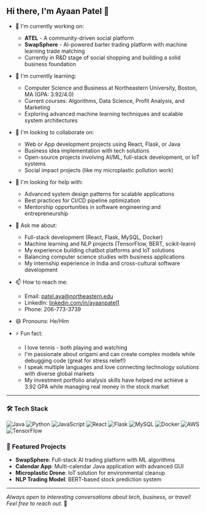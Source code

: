 ## Hi there, I'm Ayaan Patel 👋

- 🔭 I'm currently working on:
  - **ATEL** - A community-driven social platform
  - **SwapSphere** - AI-powered barter trading platform with machine learning trade matching
  - Currently in R&D stage of social shopping and building a solid business foundation

- 🌱 I'm currently learning:
  - Computer Science and Business at Northeastern University, Boston, MA (GPA: 3.92/4.0)
  - Current courses: Algorithms, Data Science, Profit Analysis, and Marketing
  - Exploring advanced machine learning techniques and scalable system architectures

- 👯 I'm looking to collaborate on:
  - Web or App development projects using React, Flask, or Java
  - Business idea implementation with tech solutions
  - Open-source projects involving AI/ML, full-stack development, or IoT systems
  - Social impact projects (like my microplastic pollution work)

- 🤔 I'm looking for help with:
  - Advanced system design patterns for scalable applications
  - Best practices for CI/CD pipeline optimization
  - Mentorship opportunities in software engineering and entrepreneurship

- 💬 Ask me about:
  - Full-stack development (React, Flask, MySQL, Docker)
  - Machine learning and NLP projects (TensorFlow, BERT, scikit-learn)
  - My experience building chatbot platforms and IoT solutions
  - Balancing computer science studies with business applications
  - My internship experience in India and cross-cultural software development

- 📫 How to reach me:
  - Email: patel.aya@northeastern.edu
  - LinkedIn: [linkedin.com/in/ayaanpatel1](https://linkedin.com/in/ayaanpatel1)
  - Phone: 206-773-3739

- 😄 Pronouns: He/Him

- ⚡ Fun fact:
  - I love tennis - both playing and watching
  - I'm passionate about origami and can create complex models while debugging code (great for stress relief!)
  - I speak multiple languages and love connecting technology solutions with diverse global markets
  - My investment portfolio analysis skills have helped me achieve a 3.92 GPA while managing real money in the stock market

---

### 🛠️ Tech Stack
![Java](https://img.shields.io/badge/-Java-007396?style=flat-square&logo=java&logoColor=white)
![Python](https://img.shields.io/badge/-Python-3776AB?style=flat-square&logo=python&logoColor=white)
![JavaScript](https://img.shields.io/badge/-JavaScript-F7DF1E?style=flat-square&logo=javascript&logoColor=black)
![React](https://img.shields.io/badge/-React-61DAFB?style=flat-square&logo=react&logoColor=black)
![Flask](https://img.shields.io/badge/-Flask-000000?style=flat-square&logo=flask&logoColor=white)
![MySQL](https://img.shields.io/badge/-MySQL-4479A1?style=flat-square&logo=mysql&logoColor=white)
![Docker](https://img.shields.io/badge/-Docker-2496ED?style=flat-square&logo=docker&logoColor=white)
![AWS](https://img.shields.io/badge/-AWS-232F3E?style=flat-square&logo=amazon-aws&logoColor=white)
![TensorFlow](https://img.shields.io/badge/-TensorFlow-FF6F00?style=flat-square&logo=tensorflow&logoColor=white)


### 🌟 Featured Projects
- **SwapSphere**: Full-stack AI trading platform with ML algorithms
- **Calendar App**: Multi-calendar Java application with advanced GUI
- **Microplastic Drone**: IoT solution for environmental cleanup
- **NLP Trading Model**: BERT-based stock prediction system

---
*Always open to interesting conversations about tech, business, or travel! Feel free to reach out.* 🚀
